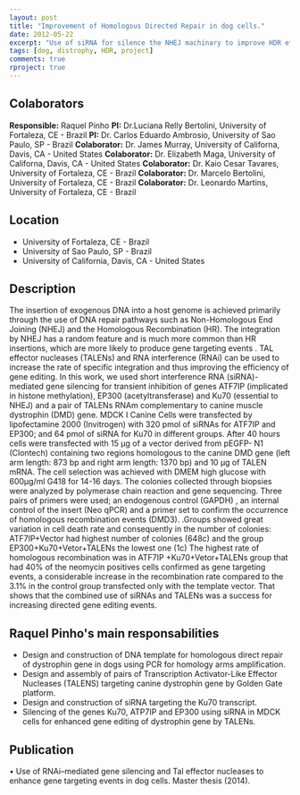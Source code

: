 ```yaml
---
layout: post
title: "Improvement of Homologous Directed Repair in dog cells."
date: 2012-05-22
excerpt: "Use of siRNA for silence the NHEJ machinary to improve HDR efficiency in dog cells."
tags: [dog, distrophy, HDR, project]
comments: true
rproject: true
---
```

  
## Colaborators
  
**Responsible:** Raquel Pinho 
**PI:** Dr.Luciana Relly Bertolini, University of Fortaleza, CE - Brazil
**PI:** Dr. Carlos Eduardo Ambrosio, University of Sao Paulo, SP - Brazil
**Colaborator:** Dr. James Murray, University of Californa, Davis, CA - United States
**Colaborator:** Dr. Elizabeth Maga, University of Californa, Davis, CA - United States
**Colaborator:** Dr. Kaio Cesar Tavares, University of Fortaleza, CE - Brazil
**Colaborator:** Dr. Marcelo Bertolini, University of Fortaleza, CE - Brazil
**Colaborator:** Dr. Leonardo Martins, University of Fortaleza, CE - Brazil

## Location

* University of Fortaleza, CE - Brazil 
* University of Sao Paulo, SP - Brazil
* University of California, Davis, CA - United States

## Description 

The insertion of exogenous DNA into a host genome is achieved primarily through the use of DNA repair pathways such as Non-Homologous End Joining (NHEJ) and the Homologous Recombination (HR). The integration by NHEJ has a random feature and is much more common than HR insertions, which are more likely to produce gene targeting events . TAL effector nucleases (TALENs) and RNA interference (RNAi) can be used to increase the rate of specific integration and thus improving the efficiency of gene editing. In this work,  we used short interference RNA (siRNA)-mediated gene silencing for transient inhibition of genes ATF7IP (implicated in histone methylation), EP300 (acetyltransferase) and Ku70 (essential  to NHEJ)  and a pair of TALENs RNAm complementary to canine muscle dystrophin (DMD) gene. MDCK I Canine Cells were transfected by lipofectamine 2000 (Invitrogen) with 320 pmol of siRNAs for ATF7IP and EP300; and 64 pmol of siRNA for Ku70 in different groups. After 40 hours cells were transfected with 15 µg  of a vector derived from pEGFP- N1 (Clontech) containing two regions homologous to the canine DMD gene (left arm length: 873 bp and right arm length: 1370 bp) and 10 µg of TALEN mRNA. The cell selection was achieved with DMEM high glucose with 600μg/ml G418 for 14-16 days. The colonies collected through biopsies were analyzed by polymerase chain reaction and  gene sequencing. Three pairs of primers were used; an endogenous control (GAPDH) , an internal control of the insert (Neo qPCR) and a primer set  to confirm the occurrence of homologous recombination events (DMD3). .Groups showed great variation in cell death rate and consequently  in the number of colonies:  ATF7IP+Vector had highest number of colonies (648c) and the group EP300+Ku70+Vetor+TALENs the lowest one (1c) The highest rate of homologous recombination was in ATF7IP +Ku70+Vetor+TALENs group that had 40% of the neomycin positives cells confirmed as gene targeting events, a considerable increase in the recombination rate compared to the 3.1% in the control group transfected only with the template vector. That shows that the combined use of siRNAs and TALENs was a success for increasing directed gene editing events.

## Raquel Pinho's main responsabilities

* Design and construction of DNA template for homologous direct repair of
dystrophin gene in dogs using PCR for homology arms amplification.
* Design and assembly of pairs of Transcription Activator-Like Effector Nucleases
(TALENS) targeting canine dystrophin gene by Golden Gate platform.
* Design and construction of siRNA targeting the Ku70 transcript.
* Silencing of the genes Ku70, ATP7IP and EP300 using siRNA in MDCK cells for
enhanced gene editing of dystrophin gene by TALENs.

## Publication

•	Use of RNAi–mediated gene silencing and Tal effector nucleases to enhance gene targeting events in dog cells. Master thesis (2014).